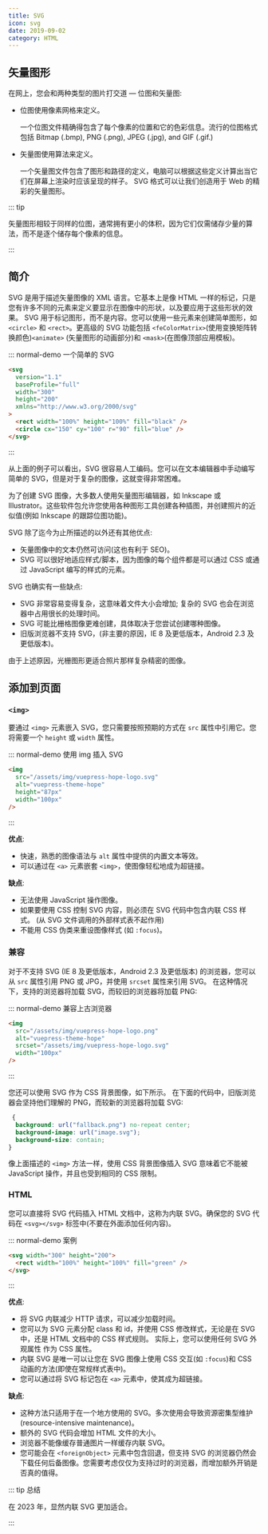 ```yaml
---
title: SVG
icon: svg
date: 2019-09-02
category: HTML
---
```


## 矢量图形

在网上，您会和两种类型的图片打交道 — 位图和矢量图:

- 位图使用像素网格来定义。

  一个位图文件精确得包含了每个像素的位置和它的色彩信息。流行的位图格式包括 Bitmap (.bmp), PNG (.png), JPEG (.jpg), and GIF (.gif.)

- 矢量图使用算法来定义。

  一个矢量图文件包含了图形和路径的定义，电脑可以根据这些定义计算出当它们在屏幕上渲染时应该呈现的样子。 SVG 格式可以让我们创造用于 Web 的精彩的矢量图形。

::: tip

矢量图形相较于同样的位图，通常拥有更小的体积，因为它们仅需储存少量的算法，而不是逐个储存每个像素的信息。

:::

## 简介

SVG 是用于描述矢量图像的 XML 语言。它基本上是像 HTML 一样的标记，只是您有许多不同的元素来定义要显示在图像中的形状，以及要应用于这些形状的效果。 SVG 用于标记图形，而不是内容。您可以使用一些元素来创建简单图形，如 `<circle>` 和 `<rect>`。更高级的 SVG 功能包括 `<feColorMatrix>`(使用变换矩阵转换颜色)`<animate>` (矢量图形的动画部分)和 `<mask>`(在图像顶部应用模板)。

::: normal-demo 一个简单的 SVG

```html
<svg
  version="1.1"
  baseProfile="full"
  width="300"
  height="200"
  xmlns="http://www.w3.org/2000/svg"
>
  <rect width="100%" height="100%" fill="black" />
  <circle cx="150" cy="100" r="90" fill="blue" />
</svg>
```

:::

从上面的例子可以看出，SVG 很容易人工编码。您可以在文本编辑器中手动编写简单的 SVG，但是对于复杂的图像，这就变得非常困难。

为了创建 SVG 图像，大多数人使用矢量图形编辑器，如 Inkscape 或 Illustrator。这些软件包允许您使用各种图形工具创建各种插图，并创建照片的近似值(例如 Inkscape 的跟踪位图功能)。

SVG 除了迄今为止所描述的以外还有其他优点:

- 矢量图像中的文本仍然可访问(这也有利于 SEO)。
- SVG 可以很好地适应样式/脚本，因为图像的每个组件都是可以通过 CSS 或通过 JavaScript 编写的样式的元素。

SVG 也确实有一些缺点:

- SVG 非常容易变得复杂，这意味着文件大小会增加; 复杂的 SVG 也会在浏览器中占用很长的处理时间。
- SVG 可能比栅格图像更难创建，具体取决于您尝试创建哪种图像。
- 旧版浏览器不支持 SVG，(非主要的原因，IE 8 及更低版本，Android 2.3 及更低版本)。

由于上述原因，光栅图形更适合照片那样复杂精密的图像。

## 添加到页面

### `<img>`

要通过 `<img>` 元素嵌入 SVG，您只需要按照预期的方式在 `src` 属性中引用它。您将需要一个 `height` 或 `width` 属性。

::: normal-demo 使用 img 插入 SVG

```html
<img
  src="/assets/img/vuepress-hope-logo.svg"
  alt="vuepress-theme-hope"
  height="87px"
  width="100px"
/>
```

:::

**优点**:

- 快速，熟悉的图像语法与 `alt` 属性中提供的内置文本等效。
- 可以通过在 `<a>` 元素嵌套 `<img>`，使图像轻松地成为超链接。

**缺点**:

- 无法使用 JavaScript 操作图像。
- 如果要使用 CSS 控制 SVG 内容，则必须在 SVG 代码中包含内联 CSS 样式。 (从 SVG 文件调用的外部样式表不起作用)
- 不能用 CSS 伪类来重设图像样式 (如 `:focus`)。

### 兼容

对于不支持 SVG (IE 8 及更低版本，Android 2.3 及更低版本) 的浏览器，您可以从 `src` 属性引用 PNG 或 JPG，并使用 `srcset` 属性来引用 SVG。 在这种情况下，支持的浏览器将加载 SVG，而较旧的浏览器将加载 PNG:

::: normal-demo 兼容上古浏览器

```html
<img
  src="/assets/img/vuepress-hope-logo.png"
  alt="vuepress-theme-hope"
  srcset="/assets/img/vuepress-hope-logo.svg"
  width="100px"
/>
```

:::

您还可以使用 SVG 作为 CSS 背景图像，如下所示。 在下面的代码中，旧版浏览器会坚持他们理解的 PNG，而较新的浏览器将加载 SVG:

```css
 {
  background: url("fallback.png") no-repeat center;
  background-image: url("image.svg");
  background-size: contain;
}
```

像上面描述的 `<img>` 方法一样，使用 CSS 背景图像插入 SVG 意味着它不能被 JavaScript 操作，并且也受到相同的 CSS 限制。

### HTML

您可以直接将 SVG 代码插入 HTML 文档中，这称为内联 SVG。确保您的 SVG 代码在 `<svg></svg>` 标签中(不要在外面添加任何内容)。

::: normal-demo 案例

```html
<svg width="300" height="200">
  <rect width="100%" height="100%" fill="green" />
</svg>
```

:::

**优点**:

- 将 SVG 内联减少 HTTP 请求，可以减少加载时间。
- 您可以为 SVG 元素分配 class 和 id，并使用 CSS 修改样式，无论是在 SVG 中，还是 HTML 文档中的 CSS 样式规则。 实际上，您可以使用任何 SVG 外观属性 作为 CSS 属性。
- 内联 SVG 是唯一可以让您在 SVG 图像上使用 CSS 交互(如 `:focus`)和 CSS 动画的方法(即使在常规样式表中)。
- 您可以通过将 SVG 标记包在 `<a>` 元素中，使其成为超链接。

**缺点**:

- 这种方法只适用于在一个地方使用的 SVG。多次使用会导致资源密集型维护(resource-intensive maintenance)。
- 额外的 SVG 代码会增加 HTML 文件的大小。
- 浏览器不能像缓存普通图片一样缓存内联 SVG。
- 您可能会在 `<foreignObject>` 元素中包含回退，但支持 SVG 的浏览器仍然会下载任何后备图像。您需要考虑仅仅为支持过时的浏览器，而增加额外开销是否真的值得。

::: tip 总结

在 2023 年，显然内联 SVG 更加适合。

:::
